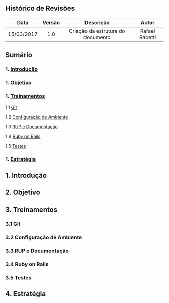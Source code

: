 ## Histórico de Revisões

| Data | Versão | Descrição | Autor |
|:----:|:------:|:---------:|:-----:|
|15/03/2017|1.0|Criação da estrutura do documento|Rafael Rabetti|

## Sumário
### 1. [Introdução](#1-introdução)

### 1. [Objetivo](#2-objetivo)

### 1. [Treinamentos](#3-treinamentos)

1.1 [Git](#31-git)

1.2 [Configuração de Ambiente](#32-configuração-de-ambiente)

1.3 [RUP e Documentação](#33-rup-e-documentação)

1.4 [Ruby on Rails](#34-ruby-on-rails)

1.5 [Testes](#35-testes)

### 1. [Estratégia](#4-estratégia) 

## 1. Introdução

## 2. Objetivo

## 3. Treinamentos

### 3.1 Git

### 3.2 Configuração de Ambiente

### 3.3 RUP e Documentação

### 3.4 Ruby on Rails

### 3.5 Testes

## 4. Estratégia

